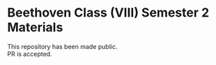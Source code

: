 # Beethoven Class (VIII) Semester 2 Materials
This repository has been made public.  
PR is accepted.  
